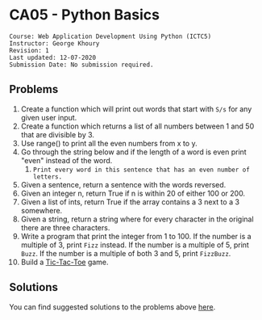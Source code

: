 # CA05 - Python Basics

	Course: Web Application Development Using Python (ICTC5)
	Instructor: George Khoury
	Revision: 1
	Last updated: 12-07-2020
	Submission Date: No submission required.

## Problems

1. Create a function which will print out words that start with `S/s` for any given user input.
2. Create a function which returns a list of all numbers between 1 and 50 that are divisible by 3.
3. Use range() to print all the even numbers from x to y.
4. Go through the string below and if the length of a word is even print "even" instead of the word.
   1. `Print every word in this sentence that has an even number of letters.`
5. Given a sentence, return a sentence with the words reversed.
6. Given an integer n, return True if n is within 20 of either 100 or 200.
7. Given a list of ints, return True if the array contains a 3 next to a 3 somewhere.
8. Given a string, return a string where for every character in the original there are three characters.
9. Write a program that print the integer from 1 to 100. If the number is a multiple of 3, print `Fizz` instead. If the number is a multiple of 5, print `Buzz`. If the number is a multiple of both 3 and 5, print `FizzBuzz`.
10. Build a [Tic-Tac-Toe](./Tic-Tac-Toe.md) game.


## Solutions

You can find suggested solutions to the problems above [here](./CA05-solutions/).